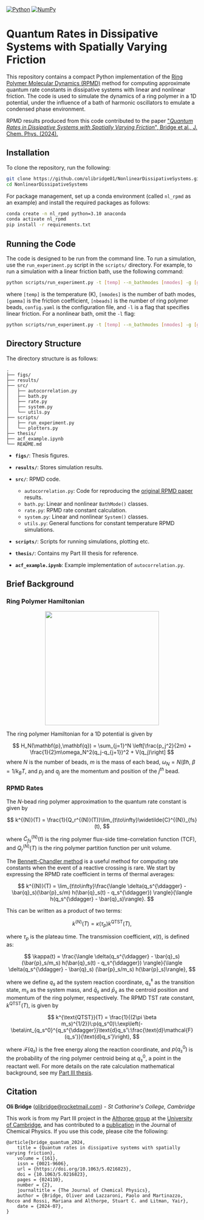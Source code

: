 [![Python](https://img.shields.io/badge/Python-3776AB?logo=python&logoColor=fff)](#)
[![NumPy](https://img.shields.io/badge/NumPy-4DABCF?logo=numpy&logoColor=fff)](#)


# Quantum Rates in Dissipative Systems with Spatially Varying Friction

This repository contains a compact Python implementation of the [Ring Polymer Molecular Dynamics (RPMD)](https://doi.org/10.1063/1.1777575) method for computing approximate quantum rate constants in dissipative systems with linear and nonlinear friction. The code is used to simulate the dynamics of a ring polymer in a 1D potential, under the influence of a bath of harmonic oscillators to emulate a condensed phase environment.

RPMD results produced from this code contributed to the paper ["*Quantum Rates in Dissipative Systems with Spatially Varying Friction*", Bridge et al., J. Chem. Phys. (2024).](https://doi.org/10.1063/5.0216823)



## Installation
To clone the repository, run the following:
  ```bash
  git clone https://github.com/olibridge01/NonlinearDissipativeSystems.git
  cd NonlinearDissipativeSystems
  ```
For package management, set up a conda environment (called `nl_rpmd` as an example) and install the required packages as follows:
  ```bash
  conda create -n nl_rpmd python=3.10 anaconda
  conda activate nl_rpmd
  pip install -r requirements.txt
  ```

## Running the Code
The code is designed to be run from the command line. To run a simulation, use the `run_experiment.py` script in the `scripts/` directory. For example, to run a simulation with a linear friction bath, use the following command:
  ```bash
  python scripts/run_experiment.py -t [temp] --n_bathmodes [nmodes] -g [gamma] -n [nbeads] -c config.yaml -l
  ```
where `[temp]` is the temperature (K), `[nmodes]` is the number of bath modes, `[gamma]` is the friction coefficient, `[nbeads]` is the number of ring polymer beads, `config.yaml` is the configuration file, and `-l` is a flag that specifies linear friction. 
For a nonlinear bath, omit the `-l` flag:
  ```bash
  python scripts/run_experiment.py -t [temp] --n_bathmodes [nmodes] -g [gamma] -n [nbeads] -c config.yaml
  ```


## Directory Structure

The directory structure is as follows:
```
.
├── figs/
├── results/
├── src/
│   ├── autocorrelation.py
│   ├── bath.py
│   ├── rate.py
│   ├── system.py
│   └── utils.py
├── scripts/
│   ├── run_experiment.py
│   └── plotters.py
├── thesis/
├── acf_example.ipynb
└── README.md
```

- **`figs/`**: Thesis figures.
- **`results/`**: Stores simulation results.
- **`src/`**: RPMD code.
  - `autocorrelation.py`: Code for reproducing the [original RPMD paper](https://doi.org/10.1063/1.1777575) results.
  - `bath.py`: Linear and nonlinear `BathMode()` classes.
  - `rate.py`: RPMD rate constant calculation.
  - `system.py`: Linear and nonlinear `System()` classes.
  - `utils.py`: General functions for constant temperature RPMD simulations.

- **`scripts/`**: Scripts for running simulations, plotting etc.
- **`thesis/`**: Contains my Part III thesis for reference.
- **`acf_example.ipynb`**: Example implementation of `autocorrelation.py`.


## Brief Background

### Ring Polymer Hamiltonian

<p align="center">
  <img src="https://github.com/olibridge01/NonlinearDissipativeSystems/assets/86416298/01d37871-359f-4006-a4b3-0a2783bd4e5b"  width="300">
</p>

The ring polymer Hamiltonian for a 1D potential is given by

$$
H_N(\mathbf{p},\mathbf{q}) = \sum_{j=1}^N \left[\frac{p_j^2}{2m} + \frac{1}{2}m\omega_N^2(q_j-q_{j+1})^2 + V(q_j)\right]
$$
where $N$ is the number of beads, $m$ is the mass of each bead, $\omega_N=N/\beta \hbar$, $\beta=1/k_BT$, and $p_j$ and $q_j$ are the momentum and position of the $j^{th}$ bead.

### RPMD Rates
The $N$-bead ring polymer approximation to the quantum rate constant is given by

$$
    k^{(N)}(T) = \frac{1}{Q_r^{(N)}(T)}\lim_{t\to\infty}\widetilde{C}^{(N)}_{fs}(t),
$$

where $\widetilde{C}_{fs}^{(N)}(t)$ is the ring polymer flux-side time-correlation function (TCF), and $Q_r^{(N)}(T)$ is the ring polymer partition function per unit volume.

The [Bennett-Chandler method](https://doi.org/10.1063/1.2883593) is a useful method for computing rate constants when the event of a reactive crossing is rare. We start by expressing the RPMD rate coefficient in terms of thermal averages:

$$
    k^{(N)}(T) = \lim_{t\to\infty}\frac{\langle \delta(q_s^{\ddagger} - \bar{q}_s)(\bar{p}_s/m) h(\bar{q}_s(t) - q_s^{\ddagger}) \rangle}{\langle h(q_s^{\ddagger} - \bar{q}_s)\rangle}.
$$

This can be written as a product of two terms:

$$
    k^{(N)}(T) = \kappa(\tau_p) k^{\text{QTST}}(T),
$$

where $\tau_p$ is the plateau time. The transmission coefficient, $\kappa(t)$, is defined as:

$$
    \kappa(t) = \frac{\langle \delta(q_s^{\ddagger} - \bar{q}_s)(\bar{p}_s/m_s) h(\bar{q}_s(t) - q_s^{\ddagger}) \rangle}{\langle \delta(q_s^{\ddagger} - \bar{q}_s) (\bar{p}_s/m_s) h(\bar{p}_s)\rangle},
$$

where we define $q_s$ ad the system reaction coordinate, $q_s^{\ddagger}$ as the transition state, $m_s$ as the system mass, and $\bar{q}_s$ and $\bar{p}_s$ as the centroid position and momentum of the ring polymer, respectively. The RPMD TST rate constant, $k^{\text{QTST}}(T)$, is given by

$$
    k^{\text{QTST}}(T) = \frac{1}{(2\pi \beta m_s)^{1/2}}\:p(q_s^0)\:\exp\left(-\beta\int_{q_s^0}^{q_s^{\ddagger}}\text{d}q_s'\:\frac{\text{d}\mathcal{F}(q_s')}{\text{d}q_s'}\right),
$$

where $\mathcal{F}(q_s)$ is the free energy along the reaction coordinate, and $p(q_s^0)$ is the probability of the ring polymer centroid being at $q_s^0$, a point in the reactant well. For more details on the rate calculation mathematical background, see my [Part III thesis](thesis/partIII_thesis.pdf).


## Citation

**Oli Bridge** (<olibridge@rocketmail.com>) - *St Catharine's College, Cambridge*

This work is from my Part III project in the [Althorpe group](http://www-stuart.ch.cam.ac.uk/index.html) at the [University of Cambridge](https://www.cam.ac.uk/), and has contributed to a [publication](https://doi.org/10.1063/5.0216823) in the Journal of Chemical Physics. If you use this code, please cite the following:

```
@article{bridge_quantum_2024,
	title = {Quantum rates in dissipative systems with spatially varying friction},
	volume = {161},
	issn = {0021-9606},
	url = {https://doi.org/10.1063/5.0216823},
	doi = {10.1063/5.0216823},
	pages = {024110},
	number = {2},
	journaltitle = {The Journal of Chemical Physics},
	author = {Bridge, Oliver and Lazzaroni, Paolo and Martinazzo, Rocco and Rossi, Mariana and Althorpe, Stuart C. and Litman, Yair},
	date = {2024-07},
}
```